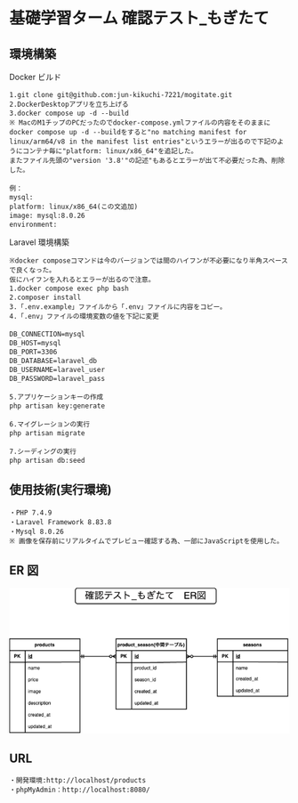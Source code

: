 # 基礎学習ターム 確認テスト\_もぎたて

## 環境構築

Docker ビルド

    1.git clone git@github.com:jun-kikuchi-7221/mogitate.git
    2.DockerDesktopアプリを立ち上げる
    3.docker compose up -d --build
    ※ MacのM1チップのPCだったのでdocker-compose.ymlファイルの内容をそのままに
    docker compose up -d --buildをすると"no matching manifest for linux/arm64/v8 in the manifest list entries"というエラーが出るので下記のようにコンテナ毎に"platform: linux/x86_64"を追記した。
    またファイル先頭の"version '3.8'"の記述"もあるとエラーが出て不必要だった為、削除した。

    例：
    mysql:
    platform: linux/x86_64(この文追加)
    image: mysql:8.0.26
    environment:

Laravel 環境構築

    ※docker composeコマンドは今のバージョンでは間のハイフンが不必要になり半角スペースで良くなった。
    仮にハイフンを入れるとエラーが出るので注意。
    1.docker compose exec php bash
    2.composer install
    3.「.env.example」ファイルから「.env」ファイルに内容をコピー。
    4.「.env」ファイルの環境変数の値を下記に変更

    DB_CONNECTION=mysql
    DB_HOST=mysql
    DB_PORT=3306
    DB_DATABASE=laravel_db
    DB_USERNAME=laravel_user
    DB_PASSWORD=laravel_pass

    5.アプリケーションキーの作成
    php artisan key:generate

    6.マイグレーションの実行
    php artisan migrate
    
    7.シーディングの実行
    php artisan db:seed

## 使用技術(実行環境)

    ・PHP 7.4.9
    ・Laravel Framework 8.83.8
    ・Mysql 8.0.26
    ※ 画像を保存前にリアルタイムでプレビュー確認する為、一部にJavaScriptを使用した。

## ER 図
![ER図](./docs/images/mogitate.drawio.png)



## URL

    ・開発環境:http://localhost/products
    ・phpMyAdmin：http://localhost:8080/
